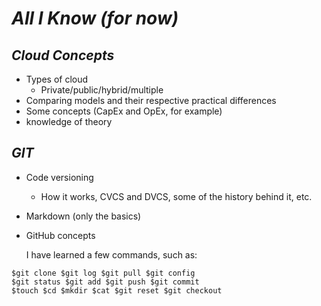 # _All I Know_ _(for now)_

## *Cloud Concepts*
- Types of cloud
  - Private/public/hybrid/multiple
- Comparing models and their respective practical differences
- Some concepts (CapEx and OpEx, for example)
- knowledge of theory

##  *GIT*
- Code versioning
  - How it works, CVCS and DVCS, some of the history behind it, etc.
- Markdown (only the basics)
- GitHub concepts

  I have learned a few commands, such as:
```
$git clone $git log $git pull $git config
$git status $git add $git push $git commit
$touch $cd $mkdir $cat $git reset $git checkout
```